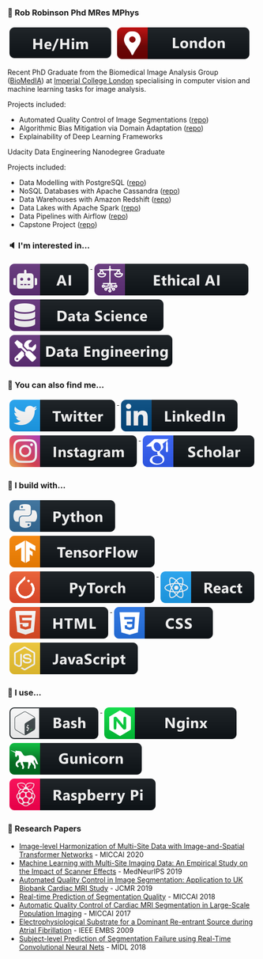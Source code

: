 ### :name_badge: Rob Robinson Phd MRes MPhys

<p align="left">
    <img src="https://raw.githubusercontent.com/mlnotebook/mlnotebook/master/images/badges/hehim.svg" alt="HeHimPronouns" style="vertical-align:top; margin:4px">
    <img src="https://raw.githubusercontent.com/mlnotebook/mlnotebook/master/images/badges/london.svg" alt="LocationLondon" style="vertical-align:top; margin:4px">
</p>

Recent PhD Graduate from the Biomedical Image Analysis Group ([BioMedIA](https://biomedia.doc.ic.ac.uk/)) at 
[Imperial College London](https://www.imperial.ac.uk) specialising in computer vision and machine learning 
tasks for image analysis.

Projects included:
* Automated Quality Control of Image Segmentations ([repo](https://github.com/mlnotebook/RCA))
* Algorithmic Bias Mitigation via Domain Adaptation ([repo](https://github.com/mlnotebook/domain_adapation_istn))
* Explainability of Deep Learning Frameworks

Udacity Data Engineering Nanodegree Graduate

Projects included:
* Data Modelling with PostgreSQL ([repo](https://github.com/mlnotebook/data_modeling_with_postgresql))
* NoSQL Databases with Apache Cassandra ([repo](https://github.com/mlnotebook/data_modeling_with_cassandra))
* Data Warehouses with Amazon Redshift ([repo](https://github.com/mlnotebook/data_warehouse_amazon_redshift))
* Data Lakes with Apache Spark ([repo](https://github.com/mlnotebook/data_lakes_with_spark)) 
* Data Pipelines with Airflow ([repo]())
* Capstone Project ([repo](https://github.com/mlnotebook/dend_capstone_project))

### :speaker: I'm interested in...
<p align="left">
<a href="https://mlnotebook.github.io">
    <img src="https://raw.githubusercontent.com/mlnotebook/mlnotebook/master/images/badges/ai.svg" alt="AI" style="vertical-align:top; margin:4px">
</a>  
    
<img src="https://raw.githubusercontent.com/mlnotebook/mlnotebook/master/images/badges/ethicalai.svg" alt="AI" style="vertical-align:top; margin:4px">
<img src="https://raw.githubusercontent.com/mlnotebook/mlnotebook/master/images/badges/datascience.svg" alt="DataScience" style="vertical-align:top; margin:4px">
<img src="https://raw.githubusercontent.com/mlnotebook/mlnotebook/master/images/badges/dataengineering.svg" alt="DataEngineering" style="vertical-align:top; margin:4px">

</p>
  

### :pushpin: You can also find me...
<p align="left">
<a href="https://twitter.com/robdrobinson">
    <img src="https://raw.githubusercontent.com/mlnotebook/mlnotebook/master/images/badges/twitter.svg" alt="Twitter" style="vertical-align:top; margin:4px">
</a>  

<a href="https://www.linkedin.com/in/robdrobinson/">
    <img src="https://raw.githubusercontent.com/mlnotebook/mlnotebook/master/images/badges/linkedin.svg" alt="LinkedIn" style="vertical-align:top; margin:4px">
</a>

<a href="https://www.instagram.com/robdrobinson/">
    <img src="https://raw.githubusercontent.com/mlnotebook/mlnotebook/master/images/badges/instagram.svg" alt="GoogleScholar" style="vertical-align:top; margin:4px">
</a>

<a href="https://scholar.google.com/citations?hl=en&user=D0kl6ysAAAAJ">
    <img src="https://raw.githubusercontent.com/mlnotebook/mlnotebook/master/images/badges/scholar.svg" alt="GoogleScholar" style="vertical-align:top; margin:4px">
</a>
</p>

### :construction: I build with...

<p align="left">
<a href="https://www.python.org/">
    <img src="https://raw.githubusercontent.com/mlnotebook/mlnotebook/master/images/badges/python.svg" alt="Python" style="vertical-align:top; margin:4px">
</a>

<a href="https://www.tensorflow.org/">
    <img src="https://raw.githubusercontent.com/mlnotebook/mlnotebook/master/images/badges/tensorflow.svg" alt="TensorFlow" style="vertical-align:top; margin:4px">
</a>

<a href="https://www.pytorch.org/">
    <img src="https://raw.githubusercontent.com/mlnotebook/mlnotebook/master/images/badges/pytorch.svg" alt="PyTorch" style="vertical-align:top; margin:4px">
</a>
 
<a href="https://www.reactjs.org/">
    <img src="https://raw.githubusercontent.com/mlnotebook/mlnotebook/master/images/badges/react.svg" alt="React" style="vertical-align:top; margin:4px">
</a>

<a href="https://whatwg.org/">
    <img src="https://raw.githubusercontent.com/mlnotebook/mlnotebook/master/images/badges/html.svg" alt="HTML" style="vertical-align:top; margin:4px">
</a>

<a href="https://www.w3.org/Style/CSS/">
        <img src="https://raw.githubusercontent.com/mlnotebook/mlnotebook/master/images/badges/css.svg" alt="CSS" style="vertical-align:top; margin:4px">
</a>

<a href="https://www.javascript.com/">
    <img src="https://raw.githubusercontent.com/mlnotebook/mlnotebook/master/images/badges/js.svg" alt="JavaScript" style="vertical-align:top; margin:4px">
</a>
</p>

### :wrench: I use...

<p align="left">
<a href="https://www.gnu.org/software/bash/">
    <img src="https://raw.githubusercontent.com/mlnotebook/mlnotebook/master/images/badges/bash.svg" alt="Bash" style="vertical-align:top; margin:4px">
</a>

<a href="https://www.nginx.com/">
    <img src="https://raw.githubusercontent.com/mlnotebook/mlnotebook/master/images/badges/nginx.svg" alt="Nginx" style="vertical-align:top; margin:4px">
</a>

<a href="https://www.gunicorn.org/">
    <img src="https://raw.githubusercontent.com/mlnotebook/mlnotebook/master/images/badges/gunicorn.svg" alt="GUnicorn" style="vertical-align:top; margin:4px">
</a>

<a href="https://www.raspberrypi.org/">
    <img src="https://raw.githubusercontent.com/mlnotebook/mlnotebook/master/images/badges/raspberrypi.svg" alt="RaspberryPi" style="vertical-align:top; margin:4px">
</a>
</p>

### :memo: Research Papers

* [Image-level Harmonization of Multi-Site Data with Image-and-Spatial Transformer Networks](https://arxiv.org/abs/2006.16741) - MICCAI 2020
* [Machine Learning with Multi-Site Imaging Data: An Empirical Study on the Impact of Scanner Effects](https://arxiv.org/abs/1910.04597) - MedNeurIPS 2019
* [Automated Quality Control in Image Segmentation: Application to UK Biobank Cardiac MRI Study](https://jcmr-online.biomedcentral.com/articles/10.1186/s12968-019-0523-x) - JCMR 2019
* [Real-time Prediction of Segmentation Quality](https://link.springer.com/chapter/10.1007%2F978-3-030-00937-3_66) - MICCAI 2018
* [Automatic Quality Control of Cardiac MRI Segmentation in Large-Scale Population Imaging](https://link.springer.com/chapter/10.1007%2F978-3-319-66182-7_82) - MICCAI 2017
* [Electrophysiological Substrate for a Dominant Re-entrant Source during Atrial Fibrillation](https://ieeexplore.ieee.org/document/5333573) - IEEE EMBS 2009
* [Subject-level Prediction of Segmentation Failure using Real-Time Convolutional Neural Nets](https://www.dropbox.com/s/usa30o2qeepzkgo/MISS2018.pdf?dl=0) - MIDL 2018

<!--
**mlnotebook/mlnotebook** is a ✨ _special_ ✨ repository because its `README.md` (this file) appears on your GitHub profile.

Here are some ideas to get you started:

- 🔭 I’m currently working on ...
- 🌱 I’m currently learning ...
- 👯 I’m looking to collaborate on ...
- 🤔 I’m looking for help with ...
- 💬 Ask me about ...
- 📫 How to reach me: ...
- 😄 Pronouns: ...
- ⚡ Fun fact: ...
-->
